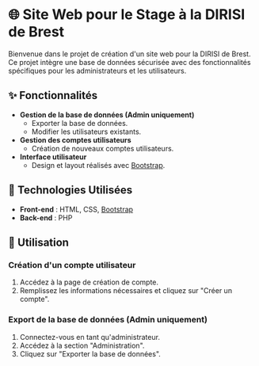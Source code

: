 # 🌐 Site Web pour le Stage à la DIRISI de Brest

Bienvenue dans le projet de création d'un site web pour la DIRISI de Brest. Ce projet intègre une base de données sécurisée avec des fonctionnalités spécifiques pour les administrateurs et les utilisateurs.

## ✨ Fonctionnalités

- **Gestion de la base de données (Admin uniquement)**
  - Exporter la base de données.
  - Modifier les utilisateurs existants.
- **Gestion des comptes utilisateurs**
  - Création de nouveaux comptes utilisateurs.
- **Interface utilisateur**
  - Design et layout réalisés avec [Bootstrap](https://getbootstrap.com/).

## 🔧 Technologies Utilisées

- **Front-end** : HTML, CSS, [Bootstrap](https://getbootstrap.com/)
- **Back-end** : PHP

## 🚀 Utilisation

### Création d'un compte utilisateur

1. Accédez à la page de création de compte.
2. Remplissez les informations nécessaires et cliquez sur "Créer un compte".

### Export de la base de données (Admin uniquement)

1. Connectez-vous en tant qu'administrateur.
2. Accédez à la section "Administration".
3. Cliquez sur "Exporter la base de données".